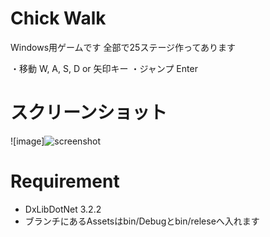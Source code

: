 # Chick Walk

Windows用ゲームです
全部で25ステージ作ってあります
 
・移動 W, A, S, D or 矢印キー
・ジャンプ Enter
 

# スクリーンショット
 
![image]![screenshot](https://user-images.githubusercontent.com/82739042/132970028-78171e4f-b8f2-448c-a808-b78844299314.png)


# Requirement
 
* DxLibDotNet 3.2.2
* ブランチにあるAssetsはbin/Debugとbin/releseへ入れます
